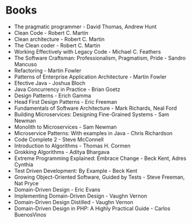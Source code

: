 # Books

* The pragmatic programmer - David Thomas, Andrew Hunt
* Clean Code - Robert C. Martin
* Clean architecture - Robert C. Martin
* The Clean coder - Robert C. Martin
* Working Effectively with Legacy Code - Michael C. Feathers
* The Software Craftsman: Professionalism, Pragmatism, Pride - Sandro Mancuso
* Refactoring - Martin Fowler
* Patterns of Enterprise Application Architecture - Martin Fowler
* Efective Java - Joshua Bloch
* Java Concurrency in Practice - Brian Goetz
* Design Patterns - Erich Gamma
* Head First Design Patterns - Eric Freeman
* Fundamentals of Software Architecture - Mark Richards, Neal Ford
* Building Microservices: Designing Fine-Grained Systems - Sam Newman
* Monolith to Microservices - Sam Newman
* Microservice Patterns: With examples in Java - Chris Richardson
* Code Complete 2 - Steve McConnell
* Introduction to Algorithms - Thomas H. Cormen
* Grokking Algorithms - Aditya Bhargava
* Extreme Programming Explained: Embrace Change - Beck Kent, Adres Cynthia
* Test Driven Development: By Example - Beck Kent
* Growing Object-Oriented Software, Guided by Tests - Steve Freeman, Nat Pryce
* Domain-Driven Design - Eric Evans
* Implementing Domain-Driven Design - Vaughn Vernon
* Domain-Driven Design Distilled - Vaughn Vernon
* Domain-Driven Design in PHP: A Highly Practical Guide - Carlos BuenosVinos